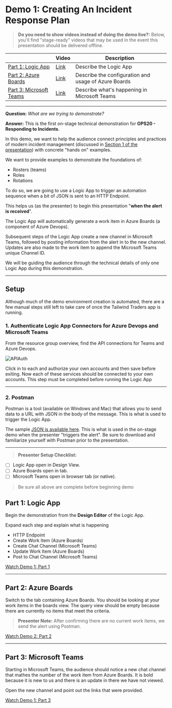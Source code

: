 # Demo 1: Creating An Incident Response Plan

>**Do you need to show videos instead of doing the demo live?:** Below, you'll find "stage-ready" videos that may be used in the event this presentation should be delivered offline.

|  | Video | Description
|--------|-------|-----|
| [Part 1: Logic App](#part-1-logic-app) | [Link](https://globaleventcdn.blob.core.windows.net/assets/ops/ops20/video/demo_1_full.mp4) | Describe the Logic App
| [Part 2: Azure Boards](#part-2-azure-boards) | [Link](https://globaleventcdn.blob.core.windows.net/assets/ops/ops20/video/demo_1_full.mp4) | Describe the configuration  and usage of Azure Boards
| [Part 3: Microsoft Teams](#part-3-microsoft-teams) | [Link](https://globaleventcdn.blob.core.windows.net/assets/ops/ops20/video/demo_1_full.mp4) | Describe what's happening in Microsoft Teams

---

**Question:** *What are we trying to demonstrate?*

**Answer:**
This is the first on-stage technical demonstration for **OPS20 - Responding to Incidents**.

In this demo, we want to help the audience connect principles and practices of modern incident management (discussed in [Section 1 of the presentation](../../slides/section/01/README.md)) with concrete "hands on" examples.

We want to provide examples to demonstrate the foundations of:

- Rosters (teams)
- Roles
- Rotations

To do so, we are going to use a Logic App to trigger an automation sequence when a bit of JSON is sent to an HTTP Endpoint.

This helps us (as the presenter) to begin this presentation "**when the alert is received**".

The Logic App will automatically generate a work item in Azure Boards (a component of Azure Devops).

Subsequent steps of the Logic App create a new channel in Microsoft Teams, followed by posting information from the alert in to the new channel. Updates are also made to the work item to append the Microsoft Teams unique Channel ID.

We will be guiding the audience through the technical details of only one Logic App during this demonstration.

---

## Setup

Although much of the demo environment creation is automated, there are a few manual steps still left to take care of once the Tailwind Traders app is running.

### 1. Authenticate Logic App Connectors for Azure Devops and Microsoft Teams

From the resource group overview, find the API connections for Teams and Azure Devops. 

![APIAuth](https://globaleventcdn.blob.core.windows.net/assets/ops/ops20/screenshots/APIconnectionauth.png)

Click in to each and authorize your own accounts and then save before exiting. Now each of these services should be connected to your own accounts. This step must be completed before running the Logic App

---

### 2. Postman

Postman is a tool (available on Windows and Mac) that allows you to send data to a URL with JSON in the body of the message. This is what is used to trigger the Logic App.

The sample [JSON is available here](https://github.com/microsoft/ignite-learning-paths-training-ops/blob/master/ops20/demos/01/alert_body.json). This is what is used in the on-stage demo when the presenter "triggers the alert". Be sure to download and familiarize yourself with Postman prior to the presentation.

---
>**Presenter Setup Checklist:**

- [ ] Logic App open in Design View.
- [ ] Azure Boards open in tab.
- [ ] Microsoft Teams open in browser tab (or native).
  
> Be sure all above are complete before beginning demo

## Part 1: Logic App

Begin the demonstration from the **Design Editor** of the Logic App.

Expand each step and explain what is happening

- HTTP Endpoint
- Create Work Item (Azure Boards)
- Create Chat Channel (Microsoft Teams)
- Update Work Item (Azure Boards)
- Post to Chat Channel (Microsoft Teams)

[Watch Demo 1: Part 1](https://globaleventcdn.blob.core.windows.net/assets/ops/ops20/video/demo_1_full.mp4)

---

## Part 2: Azure Boards

Switch to the tab containing Azure Boards. You should be looking at your work items in the boards view. The query view should be empty because there are currently no items that meet the criteria.

>**Presenter Note:** After confirming there are no current work items, we send the alert using Postman.

[Watch Demo 2: Part 2](https://globaleventcdn.blob.core.windows.net/assets/ops/ops20/video/demo_1_full.mp4)

---

## Part 3: Microsoft Teams

Starting in Microsoft Teams, the audience should notice a new chat channel that mathes the number of the work item from Azure Boards. It is bold because it is new to us and there is an update in there we have not viewed.

Open the new channel and point out the links that were provided.

[Watch Demo 1: Part 3](https://globaleventcdn.blob.core.windows.net/assets/ops/ops20/video/demo_1_full.mp4)
